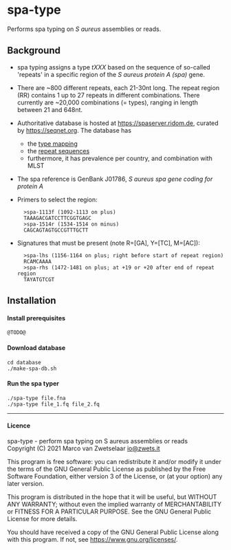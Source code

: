 # spa-type

Performs spa typing on _S aureus_ assemblies or reads.


## Background

* spa typing assigns a type _tXXX_ based on the sequence of so-called 'repeats'
  in a specific region of the _S aureus protein A (spa)_ gene.

* There are ~800 different repeats, each 21-30nt long.  The repeat region (RR)
  contains 1 up to 27 repeats in different combinations.  There currently are
  ~20,000 combinations (= types), ranging in length between 21 and 648nt.

* Authoritative database is hosted at <https://spaserver.ridom.de>, curated by
  <https://seqnet.org>.  The database has

    * the [type mapping](https://spa.ridom.de/spatypes.shtml)
    * the [repeat sequences](https://spa.ridom.de/repeats.shtml)
    * furthermore, it has prevalence per country, and combination with MLST

* The spa reference is GenBank J01786, _S aureus spa gene coding for protein A_

* Primers to select the region:

        >spa-1113f (1092-1113 on plus)
        TAAAGACGATCCTTCGGTGAGC
        >spa-1514r (1534-1514 on minus)
        CAGCAGTAGTGCCGTTTGCTT

* Signatures that must be present (note R=[GA], Y=[TC], M=[AC]):

        >spa-lhs (1156-1164 on plus; right before start of repeat region)
        RCAMCAAAA
        >spa-rhs (1472-1481 on plus; at +19 or +20 after end of repeat region
        TAYATGTCGT


## Installation

#### Install prerequisites

    @TODO@

#### Download database

    cd database
    ./make-spa-db.sh

#### Run the spa typer

    ./spa-type file.fna
    ./spa-type file_1.fq file_2.fq

---

#### Licence

spa-type - perform spa typing on S aureus assemblies or reads  
Copyright (C) 2021  Marco van Zwetselaar <io@zwets.it>  

This program is free software: you can redistribute it and/or modify
it under the terms of the GNU General Public License as published by
the Free Software Foundation, either version 3 of the License, or
(at your option) any later version.

This program is distributed in the hope that it will be useful,
but WITHOUT ANY WARRANTY; without even the implied warranty of
MERCHANTABILITY or FITNESS FOR A PARTICULAR PURPOSE.  See the
GNU General Public License for more details.

You should have received a copy of the GNU General Public License
along with this program.  If not, see <https://www.gnu.org/licenses/>.

